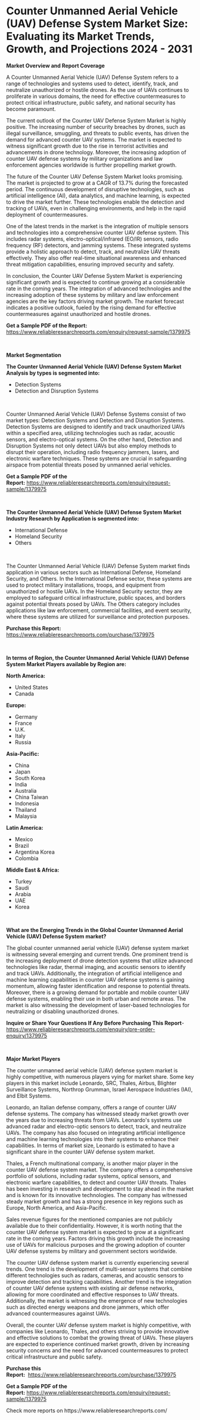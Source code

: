 <p><h1>Counter Unmanned Aerial Vehicle (UAV) Defense System Market Size: Evaluating its Market Trends, Growth, and Projections 2024 - 2031</h1></p><p><strong>Market Overview and Report Coverage</strong></p>
<p><p>A Counter Unmanned Aerial Vehicle (UAV) Defense System refers to a range of technologies and systems used to detect, identify, track, and neutralize unauthorized or hostile drones. As the use of UAVs continues to proliferate in various domains, the need for effective countermeasures to protect critical infrastructure, public safety, and national security has become paramount.</p><p>The current outlook of the Counter UAV Defense System Market is highly positive. The increasing number of security breaches by drones, such as illegal surveillance, smuggling, and threats to public events, has driven the demand for advanced counter UAV systems. The market is expected to witness significant growth due to the rise in terrorist activities and advancements in drone technology. Moreover, the increasing adoption of counter UAV defense systems by military organizations and law enforcement agencies worldwide is further propelling market growth.</p><p>The future of the Counter UAV Defense System Market looks promising. The market is projected to grow at a CAGR of 13.7% during the forecasted period. The continuous development of disruptive technologies, such as artificial intelligence (AI), data analytics, and machine learning, is expected to drive the market further. These technologies enable the detection and tracking of UAVs, even in challenging environments, and help in the rapid deployment of countermeasures.</p><p>One of the latest trends in the market is the integration of multiple sensors and technologies into a comprehensive counter UAV defense system. This includes radar systems, electro-optical/infrared (EO/IR) sensors, radio frequency (RF) detectors, and jamming systems. These integrated systems provide a holistic approach to detect, track, and neutralize UAV threats effectively. They also offer real-time situational awareness and enhanced threat mitigation capabilities, ensuring improved security and safety.</p><p>In conclusion, the Counter UAV Defense System Market is experiencing significant growth and is expected to continue growing at a considerable rate in the coming years. The integration of advanced technologies and the increasing adoption of these systems by military and law enforcement agencies are the key factors driving market growth. The market forecast indicates a positive outlook, fueled by the rising demand for effective countermeasures against unauthorized and hostile drones.</p></p>
<p><strong>Get a Sample PDF of the Report:</strong> <a href="https://www.reliableresearchreports.com/enquiry/request-sample/1379975">https://www.reliableresearchreports.com/enquiry/request-sample/1379975</a></p>
<p>&nbsp;</p>
<p><strong>Market Segmentation</strong></p>
<p><strong>The Counter Unmanned Aerial Vehicle (UAV) Defense System Market Analysis by types is segmented into:</strong></p>
<p><ul><li>Detection Systems</li><li>Detection and Disruption Systems</li></ul></p>
<p>&nbsp;</p>
<p><p>Counter Unmanned Aerial Vehicle (UAV) Defense Systems consist of two market types: Detection Systems and Detection and Disruption Systems. Detection Systems are designed to identify and track unauthorized UAVs within a specified area, utilizing technologies such as radar, acoustic sensors, and electro-optical systems. On the other hand, Detection and Disruption Systems not only detect UAVs but also employ methods to disrupt their operation, including radio frequency jammers, lasers, and electronic warfare techniques. These systems are crucial in safeguarding airspace from potential threats posed by unmanned aerial vehicles.</p></p>
<p><strong>Get a Sample PDF of the Report:</strong>&nbsp;<a href="https://www.reliableresearchreports.com/enquiry/request-sample/1379975">https://www.reliableresearchreports.com/enquiry/request-sample/1379975</a></p>
<p>&nbsp;</p>
<p><strong>The Counter Unmanned Aerial Vehicle (UAV) Defense System Market Industry Research by Application is segmented into:</strong></p>
<p><ul><li>International Defense</li><li>Homeland Security</li><li>Others</li></ul></p>
<p>&nbsp;</p>
<p><p>The Counter Unmanned Aerial Vehicle (UAV) Defense System market finds application in various sectors such as International Defense, Homeland Security, and Others. In the International Defense sector, these systems are used to protect military installations, troops, and equipment from unauthorized or hostile UAVs. In the Homeland Security sector, they are employed to safeguard critical infrastructure, public spaces, and borders against potential threats posed by UAVs. The Others category includes applications like law enforcement, commercial facilities, and event security, where these systems are utilized for surveillance and protection purposes.</p></p>
<p><strong>Purchase this Report:</strong>&nbsp; <a href="https://www.reliableresearchreports.com/purchase/1379975">https://www.reliableresearchreports.com/purchase/1379975</a></p>
<p>&nbsp;</p>
<p><strong>In terms of Region, the Counter Unmanned Aerial Vehicle (UAV) Defense System Market Players available by Region are:</strong></p>
<p>
    <p> <strong> North America: </strong>
        <ul>
            <li>United States</li>
            <li>Canada</li>
        </ul>
        </p> 
    <p> <strong> Europe: </strong>
        <ul>
            <li>Germany</li>
            <li>France</li>
            <li>U.K.</li>
            <li>Italy</li>
            <li>Russia</li>
        </ul>
        </p> 
    <p> <strong> Asia-Pacific: </strong>
        <ul>
            <li>China</li>
            <li>Japan</li>
            <li>South Korea</li>
            <li>India</li>
            <li>Australia</li>
            <li>China Taiwan</li>
            <li>Indonesia</li>
            <li>Thailand</li>
            <li>Malaysia</li>
        </ul>
        </p> 
    <p> <strong> Latin America: </strong>
        <ul>
            <li>Mexico</li>
            <li>Brazil</li>
            <li>Argentina Korea</li>
            <li>Colombia</li>
        </ul>
        </p> 
    <p> <strong> Middle East & Africa: </strong>
        <ul>
            <li>Turkey</li>
            <li>Saudi</li>
            <li>Arabia</li>
            <li>UAE</li>
            <li>Korea</li>
        </ul>
    </p>
    </p>
<p>&nbsp;</p>
<p><strong>What are the Emerging Trends in the Global Counter Unmanned Aerial Vehicle (UAV) Defense System market?</strong></p>
<p><p>The global counter unmanned aerial vehicle (UAV) defense system market is witnessing several emerging and current trends. One prominent trend is the increasing deployment of drone detection systems that utilize advanced technologies like radar, thermal imaging, and acoustic sensors to identify and track UAVs. Additionally, the integration of artificial intelligence and machine learning capabilities in counter UAV defense systems is gaining momentum, allowing faster identification and response to potential threats. Moreover, there is a growing demand for portable and mobile counter UAV defense systems, enabling their use in both urban and remote areas. The market is also witnessing the development of laser-based technologies for neutralizing or disabling unauthorized drones.</p></p>
<p><strong>Inquire or Share Your Questions If Any Before Purchasing This Report</strong>- <a href="https://www.reliableresearchreports.com/enquiry/pre-order-enquiry/1379975">https://www.reliableresearchreports.com/enquiry/pre-order-enquiry/1379975</a></p>
<p>&nbsp;</p>
<p><strong>Major Market Players</strong></p>
<p><p>The counter unmanned aerial vehicle (UAV) defense system market is highly competitive, with numerous players vying for market share. Some key players in this market include Leonardo, SRC, Thales, Airbus, Blighter Surveillance Systems, Northrop Grumman, Israel Aerospace Industries (IAI), and Elbit Systems.</p><p>Leonardo, an Italian defense company, offers a range of counter UAV defense systems. The company has witnessed steady market growth over the years due to increasing threats from UAVs. Leonardo's systems use advanced radar and electro-optic sensors to detect, track, and neutralize UAVs. The company has also focused on integrating artificial intelligence and machine learning technologies into their systems to enhance their capabilities. In terms of market size, Leonardo is estimated to have a significant share in the counter UAV defense system market.</p><p>Thales, a French multinational company, is another major player in the counter UAV defense system market. The company offers a comprehensive portfolio of solutions, including radar systems, optical sensors, and electronic warfare capabilities, to detect and counter UAV threats. Thales has been investing in research and development to stay ahead in the market and is known for its innovative technologies. The company has witnessed steady market growth and has a strong presence in key regions such as Europe, North America, and Asia-Pacific.</p><p>Sales revenue figures for the mentioned companies are not publicly available due to their confidentiality. However, it is worth noting that the counter UAV defense system market is expected to grow at a significant rate in the coming years. Factors driving this growth include the increasing use of UAVs for malicious purposes and the growing adoption of counter UAV defense systems by military and government sectors worldwide.</p><p>The counter UAV defense system market is currently experiencing several trends. One trend is the development of multi-sensor systems that combine different technologies such as radars, cameras, and acoustic sensors to improve detection and tracking capabilities. Another trend is the integration of counter UAV defense systems with existing air defense networks, allowing for more coordinated and effective responses to UAV threats. Additionally, the market is witnessing the emergence of new technologies such as directed energy weapons and drone jammers, which offer advanced countermeasures against UAVs.</p><p>Overall, the counter UAV defense system market is highly competitive, with companies like Leonardo, Thales, and others striving to provide innovative and effective solutions to combat the growing threat of UAVs. These players are expected to experience continued market growth, driven by increasing security concerns and the need for advanced countermeasures to protect critical infrastructure and public safety.</p></p>
<p><strong>Purchase this Report:</strong>&nbsp;&nbsp;<a href="https://www.reliableresearchreports.com/purchase/1379975">https://www.reliableresearchreports.com/purchase/1379975</a></p>
<p></p>
<p><strong>Get a Sample PDF of the Report:</strong>&nbsp;<a href="https://www.reliableresearchreports.com/enquiry/request-sample/1379975">https://www.reliableresearchreports.com/enquiry/request-sample/1379975</a></p>
<p>Check more reports on https://www.reliableresearchreports.com/</p>